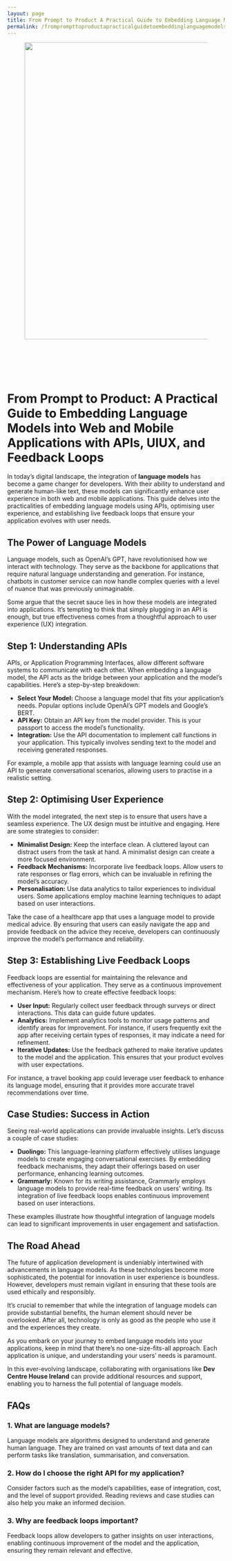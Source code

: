 ```yaml
---
layout: page
title: From Prompt to Product A Practical Guide to Embedding Language Models into Web and Mobile Applicatio
permalink: /fromprompttoproductapracticalguidetoembeddinglanguagemodelsintowebandmobileapplicatio/
---
```



<div class="wp-block-columns alignwide is-layout-flex wp-container-core-columns-is-layout-8ba3830c wp-block-columns-is-layout-flex" style="margin-top:0;margin-bottom:0;padding-right:0;padding-left:0">
<div class="wp-block-column is-layout-flow wp-block-column-is-layout-flow" style="flex-basis:70%">
<div class="wp-block-group has-global-padding is-layout-constrained wp-block-group-is-layout-constrained"><figure class="alignwide wp-block-post-featured-image" style="padding-bottom:2vh;"><img alt="" class="attachment-post-thumbnail size-post-thumbnail wp-post-image" decoding="async" fetchpriority="high" height="686" sizes="(max-width: 1200px) 100vw, 1200px" src="https://www.devcentrehouse.eu/blogs/wp-content/uploads/2025/08/featured-1754396194093.jpg" srcset="https://www.devcentrehouse.eu/blogs/wp-content/uploads/2025/08/featured-1754396194093.jpg 1200w, https://www.devcentrehouse.eu/blogs/wp-content/uploads/2025/08/featured-1754396194093-300x172.jpg 300w, https://www.devcentrehouse.eu/blogs/wp-content/uploads/2025/08/featured-1754396194093-1024x585.jpg 1024w, https://www.devcentrehouse.eu/blogs/wp-content/uploads/2025/08/featured-1754396194093-768x439.jpg 768w" style="border-radius:0px;object-fit:cover;" width="1200"/></figure>
<h1 class="alignwide wp-block-post-title has-x-large-font-size">From Prompt to Product: A Practical Guide to Embedding Language Models into Web and Mobile Applications with APIs, UIUX, and Feedback Loops</h1>
<div aria-hidden="true" class="wp-block-spacer" style="height:var(--wp--preset--spacing--10)"></div>
</div>
<div class="wp-block-group has-global-padding is-layout-constrained wp-block-group-is-layout-constrained"><div class="entry-content alignwide wp-block-post-content has-global-padding is-layout-constrained wp-container-core-post-content-is-layout-a5dd074b wp-block-post-content-is-layout-constrained"><p>In today’s digital landscape, the integration of <strong>language models</strong> has become a game changer for developers. With their ability to understand and generate human-like text, these models can significantly enhance user experience in both web and mobile applications. This guide delves into the practicalities of embedding language models using APIs, optimising user experience, and establishing live feedback loops that ensure your application evolves with user needs.</p>
<h2>The Power of Language Models</h2>
<p>Language models, such as OpenAI’s GPT, have revolutionised how we interact with technology. They serve as the backbone for applications that require natural language understanding and generation. For instance, chatbots in customer service can now handle complex queries with a level of nuance that was previously unimaginable.</p>
<p>Some argue that the secret sauce lies in how these models are integrated into applications. It’s tempting to think that simply plugging in an API is enough, but true effectiveness comes from a thoughtful approach to user experience (UX) integration.</p>
<h2>Step 1: Understanding APIs</h2>
<p>APIs, or Application Programming Interfaces, allow different software systems to communicate with each other. When embedding a language model, the API acts as the bridge between your application and the model’s capabilities. Here’s a step-by-step breakdown:</p>
<ul>
<li><strong>Select Your Model:</strong> Choose a language model that fits your application’s needs. Popular options include OpenAI’s GPT models and Google’s BERT.</li>
<li><strong>API Key:</strong> Obtain an API key from the model provider. This is your passport to access the model’s functionality.</li>
<li><strong>Integration:</strong> Use the API documentation to implement call functions in your application. This typically involves sending text to the model and receiving generated responses.</li>
</ul>
<p>For example, a mobile app that assists with language learning could use an API to generate conversational scenarios, allowing users to practise in a realistic setting.</p>
<h2>Step 2: Optimising User Experience</h2>
<p>With the model integrated, the next step is to ensure that users have a seamless experience. The UX design must be intuitive and engaging. Here are some strategies to consider:</p>
<ul>
<li><strong>Minimalist Design:</strong> Keep the interface clean. A cluttered layout can distract users from the task at hand. A minimalist design can create a more focused environment.</li>
<li><strong>Feedback Mechanisms:</strong> Incorporate live feedback loops. Allow users to rate responses or flag errors, which can be invaluable in refining the model’s accuracy.</li>
<li><strong>Personalisation:</strong> Use data analytics to tailor experiences to individual users. Some applications employ machine learning techniques to adapt based on user interactions.</li>
</ul>
<p>Take the case of a healthcare app that uses a language model to provide medical advice. By ensuring that users can easily navigate the app and provide feedback on the advice they receive, developers can continuously improve the model’s performance and reliability.</p>
<h2>Step 3: Establishing Live Feedback Loops</h2>
<p>Feedback loops are essential for maintaining the relevance and effectiveness of your application. They serve as a continuous improvement mechanism. Here’s how to create effective feedback loops:</p>
<ul>
<li><strong>User Input:</strong> Regularly collect user feedback through surveys or direct interactions. This data can guide future updates.</li>
<li><strong>Analytics:</strong> Implement analytics tools to monitor usage patterns and identify areas for improvement. For instance, if users frequently exit the app after receiving certain types of responses, it may indicate a need for refinement.</li>
<li><strong>Iterative Updates:</strong> Use the feedback gathered to make iterative updates to the model and the application. This ensures that your product evolves with user expectations.</li>
</ul>
<p>For instance, a travel booking app could leverage user feedback to enhance its language model, ensuring that it provides more accurate travel recommendations over time.</p>
<h2>Case Studies: Success in Action</h2>
<p>Seeing real-world applications can provide invaluable insights. Let’s discuss a couple of case studies:</p>
<ul>
<li><strong>Duolingo:</strong> This language-learning platform effectively utilises language models to create engaging conversational exercises. By embedding feedback mechanisms, they adapt their offerings based on user performance, enhancing learning outcomes.</li>
<li><strong>Grammarly:</strong> Known for its writing assistance, Grammarly employs language models to provide real-time feedback on users’ writing. Its integration of live feedback loops enables continuous improvement based on user interactions.</li>
</ul>
<p>These examples illustrate how thoughtful integration of language models can lead to significant improvements in user engagement and satisfaction.</p>
<h2>The Road Ahead</h2>
<p>The future of application development is undeniably intertwined with advancements in language models. As these technologies become more sophisticated, the potential for innovation in user experience is boundless. However, developers must remain vigilant in ensuring that these tools are used ethically and responsibly.</p>
<p>It’s crucial to remember that while the integration of language models can provide substantial benefits, the human element should never be overlooked. After all, technology is only as good as the people who use it and the experiences they create.</p>
<p>As you embark on your journey to embed language models into your applications, keep in mind that there’s no one-size-fits-all approach. Each application is unique, and understanding your users’ needs is paramount.</p>
<p>In this ever-evolving landscape, collaborating with organisations like <strong>Dev Centre House Ireland</strong> can provide additional resources and support, enabling you to harness the full potential of language models.</p>
<h2>FAQs</h2>
<h3>1. What are language models?</h3>
<p>Language models are algorithms designed to understand and generate human language. They are trained on vast amounts of text data and can perform tasks like translation, summarisation, and conversation.</p>
<h3>2. How do I choose the right API for my application?</h3>
<p>Consider factors such as the model’s capabilities, ease of integration, cost, and the level of support provided. Reading reviews and case studies can also help you make an informed decision.</p>
<h3>3. Why are feedback loops important?</h3>
<p>Feedback loops allow developers to gather insights on user interactions, enabling continuous improvement of the model and the application, ensuring they remain relevant and effective.</p>
</div></div>
</div>
<div class="wp-block-column is-layout-flow wp-block-column-is-layout-flow" style="flex-basis:30%"></div>
</div>
